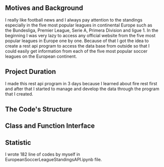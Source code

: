## Motives and Background
I really like football news and I always pay attention to the standings especially in the five most popular leagues in continental Europe such as the Bundesliga, Premier League, Serie A, Primera Division and ligue 1. In the beginning I was very lazy to access any official website from the five most popular leagues in Europe one by one. Because of that I got the idea to create a rest api program to access the data base from outside so that I could easily get information from each of the five most popular soccer leagues on the European continent.

## Project Duration
I made this rest api program in 3 days because I learned about fire rest first and after that I started to manage and develop the data through the program that I created.

## The Code's Structure


## Class and Function Interface


## Statistic
I wrote 182 line of codes by myself in EuropeanSoccerLeagueStandingsAPI.ipynb file.
